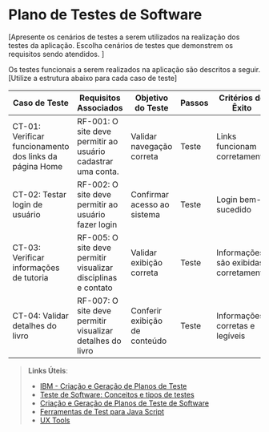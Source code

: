 # Plano de Testes de Software

[Apresente os cenários de testes a serem utilizados na realização dos testes da aplicação. Escolha cenários de testes que demonstrem os requisitos sendo atendidos. ]

Os testes funcionais a serem realizados na aplicação são descritos a seguir. [Utilize a estrutura abaixo para cada caso de teste]

| Caso de Teste  | Requisitos Associados | Objetivo do Teste | Passos | Critérios de Êxito | Responsável |
|---------------|----------------------|------------------|--------|-------------------|-------------|
| CT-01: Verificar funcionamento dos links da página Home | RF-001: O site deve permitir ao usuário cadastrar uma conta. | Validar navegação correta | Teste | Links funcionam corretamente | João |
| CT-02: Testar login de usuário | RF-002: O site deve permitir ao usuário fazer login | Confirmar acesso ao sistema | Teste | Login bem-sucedido | Maria |
| CT-03: Verificar informações de tutoria | RF-005: O site deve permitir visualizar disciplinas e contato | Validar exibição correta | Teste | Informações são exibidas corretamente | Pedro |
| CT-04: Validar detalhes do livro | RF-007: O site deve permitir visualizar detalhes do livro | Conferir exibição de conteúdo | Teste | Informações corretas e legíveis | Ana |


 
> **Links Úteis**:
> - [IBM - Criação e Geração de Planos de Teste](https://www.ibm.com/developerworks/br/local/rational/criacao_geracao_planos_testes_software/index.html)
> -  [Teste de Software: Conceitos e tipos de testes](https://blog.onedaytesting.com.br/teste-de-software/)
> - [Criação e Geração de Planos de Teste de Software](https://www.ibm.com/developerworks/br/local/rational/criacao_geracao_planos_testes_software/index.html)
> - [Ferramentas de Test para Java Script](https://geekflare.com/javascript-unit-testing/)
> - [UX Tools](https://uxdesign.cc/ux-user-research-and-user-testing-tools-2d339d379dc7)
